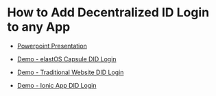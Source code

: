 # How to Add Decentralized ID Login to any App

- [Powerpoint Presentation](https://docs.google.com/presentation/d/1471qrBodsZeJJIcl6o8Am2ef0aI3_y22KChKrDrALp0/edit?usp=sharing)

- [Demo - elastOS Capsule DID Login](./demo-elastOS-capsule)
- [Demo - Traditional Website DID Login](./demo-website)
- [Demo - Ionic App DID Login](./demo-android-app)